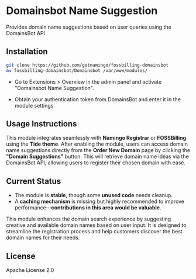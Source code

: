 # Domainsbot Name Suggestion
Provides domain name suggestions based on user queries using the DomainsBot API

## Installation

```bash
git clone https://github.com/getnamingo/fossbilling-domainsbot
mv fossbilling-domainsbot/Domainsbot /var/www/modules/
```

- Go to Extensions > Overview in the admin panel and activate "Domainsbot Name Suggestion".

- Obtain your authentication token from DomainsBot and enter it in the module settings.

## Usage Instructions  

This module integrates seamlessly with **Namingo Registrar** or **FOSSBilling** using the **Tide theme**. After enabling the module, users can access domain name suggestions directly from the **Order New Domain** page by clicking the **"Domain Suggestions"** button. This will retrieve domain name ideas via the DomainsBot API, allowing users to register their chosen domain with ease.

## Current Status  

- The module is **stable**, though some **unused code** needs cleanup.
- A **caching mechanism** is missing but highly recommended to improve performance—**contributions in this area would be valuable**.

This module enhances the domain search experience by suggesting creative and available domain names based on user input. It is designed to streamline the registration process and help customers discover the best domain names for their needs.

## License

Apache License 2.0